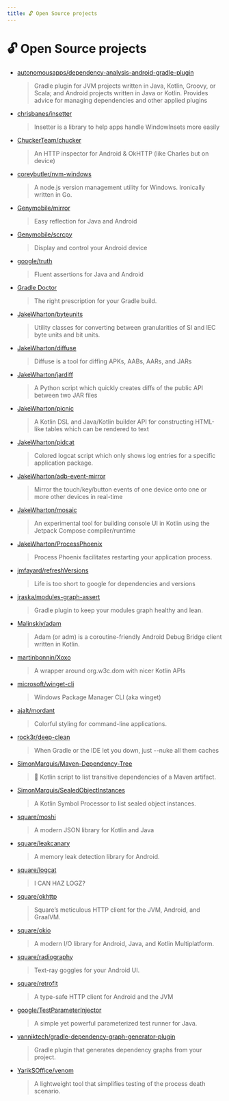 ```yaml
---
title: 🔓 Open Source projects
---
```


# 🔓 Open Source projects

- [autonomousapps/dependency-analysis-android-gradle-plugin](https://github.com/autonomousapps/dependency-analysis-android-gradle-plugin)
  > Gradle plugin for JVM projects written in Java, Kotlin, Groovy, or Scala; and Android projects written in Java or Kotlin. Provides advice for managing dependencies and other applied plugins
- [chrisbanes/insetter](https://github.com/chrisbanes/insetter)
  > Insetter is a library to help apps handle WindowInsets more easily
- [ChuckerTeam/chucker](https://github.com/ChuckerTeam/chucker)
  > An HTTP inspector for Android & OkHTTP (like Charles but on device)
- [coreybutler/nvm-windows](https://github.com/coreybutler/nvm-windows)
  > A node.js version management utility for Windows. Ironically written in Go.
- [Genymobile/mirror](https://github.com/Genymobile/mirror)
  > Easy reflection for Java and Android
- [Genymobile/scrcpy](https://github.com/Genymobile/scrcpy)
  > Display and control your Android device
- [google/truth](https://github.com/google/truth)
  > Fluent assertions for Java and Android
- [Gradle Doctor](https://runningcode.github.io/gradle-doctor/)
  >The right prescription for your Gradle build.
- [JakeWharton/byteunits](https://github.com/JakeWharton/byteunits)
  > Utility classes for converting between granularities of SI and IEC byte units and bit units.
- [JakeWharton/diffuse](https://github.com/JakeWharton/diffuse)
  > Diffuse is a tool for diffing APKs, AABs, AARs, and JARs
- [JakeWharton/jardiff](https://github.com/JakeWharton/jardiff)
  > A Python script which quickly creates diffs of the public API between two JAR files
- [JakeWharton/picnic](https://github.com/JakeWharton/picnic)
  > A Kotlin DSL and Java/Kotlin builder API for constructing HTML-like tables which can be rendered to text
- [JakeWharton/pidcat](https://github.com/JakeWharton/pidcat)
  > Colored logcat script which only shows log entries for a specific application package.
- [JakeWharton/adb-event-mirror](https://github.com/JakeWharton/adb-event-mirror)
  > Mirror the touch/key/button events of one device onto one or more other devices in real-time
- [JakeWharton/mosaic](https://github.com/JakeWharton/mosaic)
  > An experimental tool for building console UI in Kotlin using the Jetpack Compose compiler/runtime
- [JakeWharton/ProcessPhoenix](https://github.com/JakeWharton/ProcessPhoenix)
  > Process Phoenix facilitates restarting your application process.
- [jmfayard/refreshVersions](https://github.com/jmfayard/refreshVersions)
  > Life is too short to google for dependencies and versions
- [jraska/modules-graph-assert](https://github.com/jraska/modules-graph-assert)
  > Gradle plugin to keep your modules graph healthy and lean.
- [Malinskiy/adam](https://github.com/Malinskiy/adam)
  > Adam (or adm) is a coroutine-friendly Android Debug Bridge client written in Kotlin.
- [martinbonnin/Xoxo](https://github.com/martinbonnin/Xoxo)
  > A wrapper around org.w3c.dom with nicer Kotlin APIs
- [microsoft/winget-cli](https://github.com/microsoft/winget-cli)
  > Windows Package Manager CLI (aka winget)
- [ajalt/mordant](https://github.com/ajalt/mordant)
  > Colorful styling for command-line applications.
- [rock3r/deep-clean](https://github.com/rock3r/deep-clean)
  > When Gradle or the IDE let you down, just --nuke all them caches
- [SimonMarquis/Maven-Dependency-Tree](https://github.com/SimonMarquis/Maven-Dependency-Tree)
  > 🌲 Kotlin script to list transitive dependencies of a Maven artifact.
- [SimonMarquis/SealedObjectInstances](https://github.com/SimonMarquis/SealedObjectInstances)
  > A Kotlin Symbol Processor to list sealed object instances.
- [square/moshi](https://github.com/square/moshi)
  > A modern JSON library for Kotlin and Java
- [square/leakcanary](https://github.com/square/leakcanary)
  > A memory leak detection library for Android.
- [square/logcat](https://github.com/square/logcat)
  > I CAN HAZ LOGZ?
- [square/okhttp](https://github.com/square/okhttp)
  > Square’s meticulous HTTP client for the JVM, Android, and GraalVM.
- [square/okio](https://github.com/square/okio)
  > A modern I/O library for Android, Java, and Kotlin Multiplatform.
- [square/radiography](https://github.com/square/radiography)
  > Text-ray goggles for your Android UI.
- [square/retrofit](https://github.com/square/retrofit)
  > A type-safe HTTP client for Android and the JVM
- [google/TestParameterInjector](https://github.com/google/TestParameterInjector)
  > A simple yet powerful parameterized test runner for Java.
- [vanniktech/gradle-dependency-graph-generator-plugin](https://github.com/vanniktech/gradle-dependency-graph-generator-plugin)
  > Gradle plugin that generates dependency graphs from your project.
- [YarikSOffice/venom](https://github.com/YarikSOffice/venom)
  > A lightweight tool that simplifies testing of the process death scenario.
